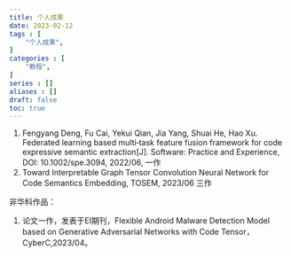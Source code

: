 ```yaml
---
title: 个人成果
date: 2023-02-12
tags : [
	"个人成果",
]
categories : [
	"教程",
]
series : []
aliases : []
draft: false
toc: true
---
```


1. Fengyang Deng, Fu Cai, Yekui Qian, Jia Yang, Shuai He, Hao Xu. Federated learning based multi‐task feature fusion framework for code expressive semantic extraction[J]. Software: Practice and Experience, DOI: 10.1002/spe.3094, 2022/06,  一作
2. Toward Interpretable Graph Tensor Convolution Neural Network for Code Semantics Embedding, TOSEM, 2023/06  三作



非华科作品：
1. 论文一作，发表于EI期刊，Flexible Android Malware Detection Model based on Generative Adversarial Networks with Code Tensor，CyberC,2023/04。
